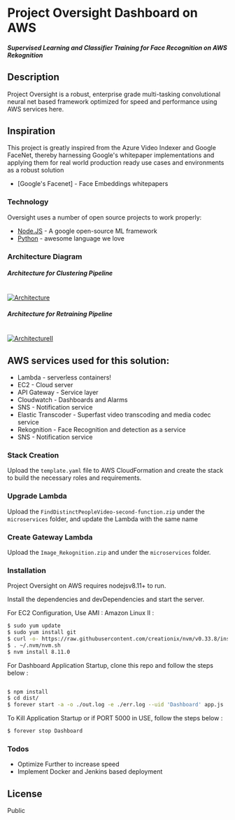 # Project Oversight Dashboard on AWS
##### Supervised Learning and Classifier Training for Face Recognition on AWS Rekognition

## Description
Project Oversight is a robust, enterprise grade multi-tasking convolutional neural net based framework optimized for speed and performance using AWS services here. 

## Inspiration
This project is greatly inspired from the Azure Video Indexer and Google FaceNet, thereby harnessing Google's whitepaper implementations and applying them for real world production ready use cases and environments as a robust solution

* [Google's Facenet] - Face Embeddings whitepapers

### Technology

Oversight uses a number of open source projects to work properly:

* [Node.JS] - A google open-source ML framework
* [Python] - awesome language we love

### Architecture Diagram

##### Architecture for Clustering Pipeline
#
[![Architecture](https://raw.githubusercontent.com/pourabkarchaudhuri/photo-gallery-dashboard-s3/master/Oversight%20on%20AWS.png)](https://nodesource.com/products/nsolid)
##### Architecture for Retraining Pipeline
#
[![ArchitectureII](https://raw.githubusercontent.com/pourabkarchaudhuri/photo-gallery-dashboard-s3/master/Oversight%20on%20AWS%20II.png)](https://nodesource.com/products/nsolid)

## AWS services used for this solution:

* Lambda - serverless containers!
* EC2 - Cloud server
* API Gateway - Service layer
* Cloudwatch - Dashboards and Alarms
* SNS - Notification service
* Elastic Transcoder - Superfast video transcoding and media codec service
* Rekognition - Face Recognition and detection as a service
* SNS - Notification service

### Stack Creation

Upload the `template.yaml` file to AWS CloudFormation and create the stack to build the necessary roles and requirements.

### Upgrade Lambda

Upload the `FindDistinctPeopleVideo-second-function.zip` under the `microservices` folder, and update the Lambda with the same name

### Create Gateway Lambda

Upload the `Image_Rekognition.zip` and under the `microservices` folder.

### Installation

Project Oversight on AWS requires nodejsv8.11+ to run.

Install the dependencies and devDependencies and start the server.

For EC2 Configuration, Use AMI : Amazon Linux II :

```sh
$ sudo yum update
$ sudo yum install git
$ curl -o- https://raw.githubusercontent.com/creationix/nvm/v0.33.8/install.sh | bash
$ . ~/.nvm/nvm.sh
$ nvm install 8.11.0

```
For Dashboard Application Startup, clone this repo and follow the steps below :

```sh

$ npm install
$ cd dist/
$ forever start -a -o ./out.log -e ./err.log --uid 'Dashboard' app.js
```
To Kill Application Startup or if PORT 5000 in USE, follow the steps below :

```sh
$ forever stop Dashboard
```

### Todos

 - Optimize Further to increase speed
 - Implement Docker and Jenkins based deployment

License
----

Public


   [Node.JS]: <https://nodejs.org/en/>
   [Python]: <https://www.python.org/>

  
